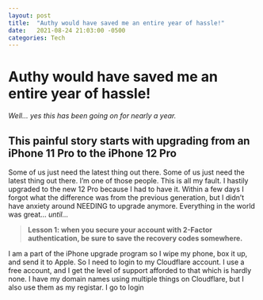 ```yaml
---
layout: post
title:  "Authy would have saved me an entire year of hassle!"
date:   2021-08-24 21:03:00 -0500
categories: Tech
---
```

# Authy would have saved me an entire year of hassle!

*Well... yes this has been going on for nearly a year.*
## This painful story starts with upgrading from an iPhone 11 Pro to the iPhone 12 Pro

Some of us just need the latest thing out there. Some of us just need the latest thing out there.  I’m one of those people.  This is all my fault.  I hastily upgraded to the new 12 Pro because I had to have it.  Within a few days I forgot what the difference was from the previous generation, but I didn’t have anxiety around NEEDING to upgrade anymore.  Everything in the world was great… *until...*  
>**Lesson 1: when you secure your account with 2-Factor authentication, be sure to save the recovery codes somewhere.**  

I am a part of the iPhone upgrade program so I wipe my phone, box it up, and send it to Apple.  So I need to login to my Cloudflare account.  I use a free account, and I get the level of support afforded to that which is hardly none.  I have my domain names using multiple things on Cloudflare, but I also use them as my registar.  I go to login